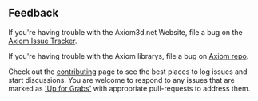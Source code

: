 
## Feedback

If you're having trouble with the Axiom3d.net Website, file a bug on the [Axiom Issue Tracker](https://github.com/axiom3d/website/issues). 

If you're having trouble with the Axiom librarys, file a bug on [Axiom repo](https://github.com/axiom3d/axiom/issues).

Check out the [contributing](https://github.com/axiom3d/website/wiki/Contribute-to-NuGet) page to see the best places to log issues and start discussions.  You are welcome to respond to any issues that are marked as ['Up for Grabs'](https://github.com/axiom3d/website/issues?q=is%3Aopen+is%3Aissue+label%3A%22Up+for+Grabs%22) with appropriate pull-requests to address them.